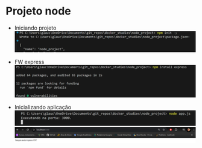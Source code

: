 # Projeto node

- Iniciando projeto
![alt text](asset/image.png)

- FW express
![alt text](asset/image-1.png)

- Inicializando aplicação
![alt text](asset/image-2.png)
![alt text](asset/image-3.png)
